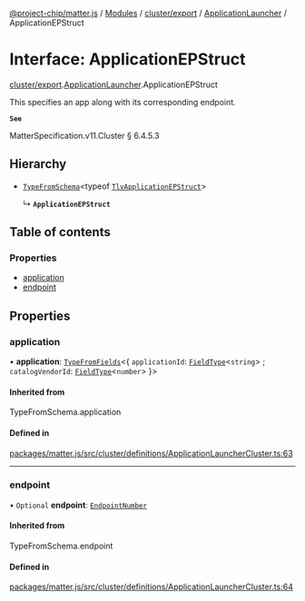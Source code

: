 [@project-chip/matter.js](../README.md) / [Modules](../modules.md) / [cluster/export](../modules/cluster_export.md) / [ApplicationLauncher](../modules/cluster_export.ApplicationLauncher.md) / ApplicationEPStruct

# Interface: ApplicationEPStruct

[cluster/export](../modules/cluster_export.md).[ApplicationLauncher](../modules/cluster_export.ApplicationLauncher.md).ApplicationEPStruct

This specifies an app along with its corresponding endpoint.

**`See`**

MatterSpecification.v11.Cluster § 6.4.5.3

## Hierarchy

- [`TypeFromSchema`](../modules/tlv_export.md#typefromschema)\<typeof [`TlvApplicationEPStruct`](../modules/cluster_export.ApplicationLauncher.md#tlvapplicationepstruct)\>

  ↳ **`ApplicationEPStruct`**

## Table of contents

### Properties

- [application](cluster_export.ApplicationLauncher.ApplicationEPStruct.md#application)
- [endpoint](cluster_export.ApplicationLauncher.ApplicationEPStruct.md#endpoint)

## Properties

### application

• **application**: [`TypeFromFields`](../modules/tlv_export.md#typefromfields)\<\{ `applicationId`: [`FieldType`](tlv_export.FieldType.md)\<`string`\> ; `catalogVendorId`: [`FieldType`](tlv_export.FieldType.md)\<`number`\>  }\>

#### Inherited from

TypeFromSchema.application

#### Defined in

[packages/matter.js/src/cluster/definitions/ApplicationLauncherCluster.ts:63](https://github.com/project-chip/matter.js/blob/0c058ae17fdba4c0b89b8b13c309011d51782299/packages/matter.js/src/cluster/definitions/ApplicationLauncherCluster.ts#L63)

___

### endpoint

• `Optional` **endpoint**: [`EndpointNumber`](../modules/datatype_export.md#endpointnumber)

#### Inherited from

TypeFromSchema.endpoint

#### Defined in

[packages/matter.js/src/cluster/definitions/ApplicationLauncherCluster.ts:64](https://github.com/project-chip/matter.js/blob/0c058ae17fdba4c0b89b8b13c309011d51782299/packages/matter.js/src/cluster/definitions/ApplicationLauncherCluster.ts#L64)
